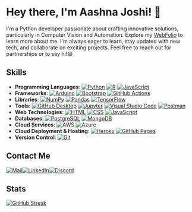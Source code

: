 # Hey there, I'm Aashna Joshi! 👋
I'm a Python developer passionate about crafting innovative solutions, particularly in Computer Vision and Automation. Explore my [WebFolio](https://aashnajoshi.github.io/) to learn more about me. I'm always eager to learn, stay updated with new tech, and collaborate on exciting projects. Feel free to reach out for partnerships or to say hi!😄

## Skills
- **Programming Languages**: <a href="https://github.com/search?q=user%3Aaashnajoshi+language%3Apython"><img alt="Python" src="https://img.shields.io/badge/Python-14354C.svg?logo=python&logoColor=white"></a> <a href="https://github.com/search?q=user%3Aaashnajoshi+language%3Ar"><img alt="R" src="https://img.shields.io/badge/R-276DC3.svg?logo=r&logoColor=white"></a> <a href="https://github.com/search?q=user%3Aaashnajoshi+language%3Ajavascript"><img alt="JavaScript" src="https://img.shields.io/badge/JavaScript-F7DF1E.svg?logo=javascript&logoColor=black"></a>
- **Frameworks**: <a href="#"><img alt="Arduino" src="https://img.shields.io/badge/-Arduino-00979D?logo=Arduino&logoColor=white"></a> <a href="#"><img alt="Bootstrap" src="https://img.shields.io/badge/Bootstrap-7952B3.svg?logo=bootstrap&logoColor=white"></a> <a href="#"><img alt="GitHub Actions" src="https://img.shields.io/badge/GitHub%20Actions-2671E5.svg?logo=github%20actions&logoColor=white"></a> 
- **Libraries**: <a href="#"><img alt="NumPy" src="https://img.shields.io/badge/Numpy-013243.svg?logo=numpy&logoColor=white"></a> <a href="#"><img alt="Pandas" src="https://img.shields.io/badge/Pandas-150458.svg?logo=pandas&logoColor=white"></a> <a href="#"><img alt="TensorFlow" src="https://img.shields.io/badge/TensorFlow-FF6F00.svg?logo=TensorFlow&logoColor=white"></a>
- **Tools**: <a href="#"><img alt="GitHub Desktop" src="https://img.shields.io/badge/GitHub%20Desktop-8034A9.svg?logo=github&logoColor=white"></a> <a href="#"><img alt="Jupyter" src="https://img.shields.io/badge/Jupyter-F37626.svg?logo=Jupyter&logoColor=white"></a> <a href="#"><img alt="Visual Studio Code" src="https://img.shields.io/badge/Visual%20Studio%20Code-0078d7.svg?logo=visual-studio-code&logoColor=white"></a> <a href="#"><img alt="Postman" src="https://img.shields.io/badge/Postman-FF6C37?logo=postman&logoColor=white"></a>
- **Web Technologies**: <a href="https://github.com/search?q=user%3Aaashnajoshi+language%3Ahtml"><img alt="HTML" src="https://img.shields.io/badge/HTML-E34F26.svg?logo=html5&logoColor=white"></a> <a href="https://github.com/search?q=user%3Aaashnajoshi+language%3Acss"><img alt="CSS" src="https://img.shields.io/badge/CSS-1572B6.svg?logo=css3&logoColor=white"></a> <a href="https://github.com/search?q=user%3Aaashnajoshi+language%3Ajavascript"><img alt="JavaScript" src="https://img.shields.io/badge/JavaScript-F7DF1E.svg?logo=javascript&logoColor=black"></a>
- **Databases**: <a href="#"><img alt="PostgreSQL" src ="https://img.shields.io/badge/PostgreSQL-316192.svg?logo=postgresql&logoColor=white"></a> <a href="#"><img alt="MongoDB" src ="https://img.shields.io/badge/MongoDB-4ea94b.svg?logo=mongodb&logoColor=white"></a>
- **Cloud Services**: ![AWS](https://img.shields.io/badge/AWS-%23FF9900.svg?plastic&logo=amazon-aws&logoColor=white) ![Azure](https://img.shields.io/badge/azure-%230072C6.svg?style=plastic&logo=microsoftazure&logoColor=white)
- **Cloud Deployment & Hosting**: <a href="#"><img alt="Heroku" src="https://img.shields.io/badge/Heroku-430098.svg?logo=heroku&logoColor=white"></a> <a href="#"><img alt="GitHub Pages" src="https://img.shields.io/badge/GitHub%20Pages-327FC7.svg?logo=github&logoColor=white"></a>
- **Version Control**: <a href="#"><img alt="Git" src="https://img.shields.io/badge/Git-F05033.svg?logo=git&logoColor=white"></a>

## Contact Me
[![Mail](https://img.icons8.com/?size=50&id=P7UIlhbpWzZm&format=png&color=000000)](mailto:aashna.joshi03@gmail.com)[![LinkedIn](https://img.icons8.com/?size=50&id=xuvGCOXi8Wyg&format=png&color=000000)](https://www.linkedin.com/in/aashnajoshi/)[![Discord](https://img.icons8.com/?size=45&id=YETjxBcCFpfB&format=png&color=000000)](https://discord.com/users/790711856687480852)

## Stats
[![GitHub Streak](https://streak-stats.demolab.com?user=aashnajoshi&theme=holi-theme)](https://git.io/streak-stats)
